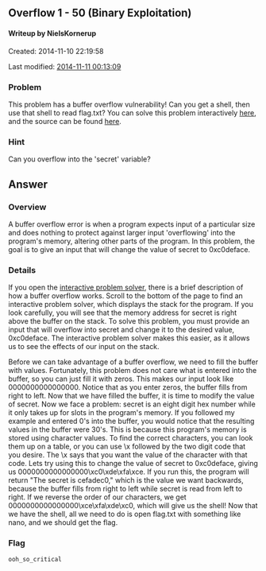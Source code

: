 ## Overflow 1 - 50 (Binary Exploitation) ##
#### Writeup by NielsKornerup

Created: 2014-11-10 22:19:58

Last modified: [2014-11-11 00:13:09](https://github.com/Oksisane/PicoCTF-2014-Writeups/commits/master/binary_exploitation/Overflow_1.md)


### Problem ###

This problem has a buffer overflow vulnerability! Can you get a shell, then use that shell to read flag.txt? You can solve this problem interactively [here](https://picoctf.com/problem-static/binary/Overflow1/overflow1.html#1), and the source can be found [here](https://picoctf.com/problem-static/binary/Overflow1/overflow1.c).

### Hint ###

Can you overflow into the 'secret' variable?

## Answer ##

### Overview ###

A buffer overflow error is when a program expects input of a particular size and does nothing to protect against larger input 'overflowing' into the program's memory, altering other parts of the program. In this problem, the goal is to give an input that will change the value of secret to 0xc0deface.

### Details ###

If you open the [interactive problem solver](https://picoctf.com/problem-static/binary/Overflow1/overflow1.html#1), there is a brief description of how a buffer overflow works. Scroll to the bottom of the page to find an interactive problem solver, which displays the stack for the program. If you look carefully, you will see that the memory address for secret is right above the buffer on the stack. To solve this problem, you must provide an input that will overflow into secret and change it to the desired value, 0xc0deface. The interactive problem solver makes this easier, as it allows us to see the effects of our input on the stack.

Before we can take advantage of a buffer overflow, we need to fill the buffer with values. Fortunately, this problem does not care what is entered into the buffer, so you can just fill it with zeros. This makes our input look like 0000000000000000. Notice that as you enter zeros, the buffer fills from right to left. Now that we have filled the buffer, it is time to modify the value of secret. Now we face a problem: secret is an eight digit hex number while it only takes up for slots in the program's memory. If you followed my example and entered 0's into the buffer, you would notice that the resulting values in the buffer were 30's. This is because this program's memory is stored using character values. To find the correct characters, you can look them up on a table, or you can use \x followed by the two digit code that you desire. The \x says that you want the value of the character with that code. Lets try using this to change the value of secret to 0xc0deface, giving us 0000000000000000\xc0\xde\xfa\xce. If you run this, the program will return "The secret is cefadec0," which is the value we want backwards, because the buffer fills from right to left while secret is read from left to right. If we reverse the order of our characters, we get 0000000000000000\xce\xfa\xde\xc0, which will give us the shell! Now that we have the shell, all we need to do is open flag.txt with something like nano, and we should get the flag.


### Flag ###

    ooh_so_critical
